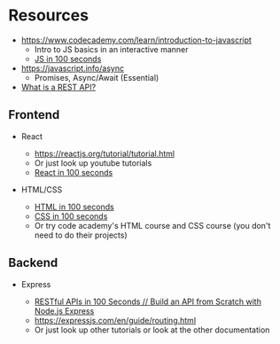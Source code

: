 # Resources

- https://www.codecademy.com/learn/introduction-to-javascript
  - Intro to JS basics in an interactive manner
  - [JS in 100 seconds](https://www.youtube.com/watch?v=DHjqpvDnNGE)
- https://javascript.info/async
  - Promises, Async/Await (Essential)
- [What is a REST API?](https://www.youtube.com/watch?v=SLwpqD8n3d0)

## Frontend

- React

  - https://reactjs.org/tutorial/tutorial.html
  - Or just look up youtube tutorials
  - [React in 100 seconds](https://www.youtube.com/watch?v=Tn6-PIqc4UM)

- HTML/CSS

  - [HTML in 100 seconds](https://www.youtube.com/watch?v=ok-plXXHlWw)
  - [CSS in 100 seconds](https://www.youtube.com/watch?v=OEV8gMkCHXQ)
  - Or try code academy's HTML course and CSS course (you don't need to do their projects)

## Backend

- Express

  - [RESTful APIs in 100 Seconds // Build an API from Scratch with Node.js Express](https://www.youtube.com/watch?v=-MTSQjw5DrM)
  - https://expressjs.com/en/guide/routing.html
  - Or just look up other tutorials or look at the other documentation
